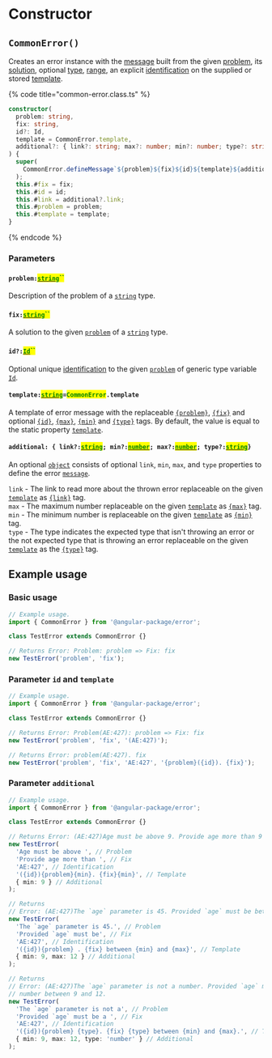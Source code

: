# Constructor

## `CommonError()`

Creates an error instance with the [message](accessors/get-message.md) built from the given [problem](accessors/get-problem.md), its [solution](accessors/get-fix.md), optional [type](constructor.md#additional-min-number-max-number-type-string), [range](constructor.md#additional-min-number-max-number-type-string), an explicit [identification](constructor.md#id-id) on the supplied or stored [template](constructor.md#template-string-commonerror.template).

{% code title="common-error.class.ts" %}
```typescript
constructor(
  problem: string,
  fix: string,
  id?: Id,
  template = CommonError.template,
  additional?: { link?: string; max?: number; min?: number; type?: string }
) {
  super(
    CommonError.defineMessage`${problem}${fix}${id}${template}${additional}`
  );
  this.#fix = fix;
  this.#id = id;
  this.#link = additional?.link;
  this.#problem = problem;
  this.#template = template;
}
```
{% endcode %}

### Parameters

#### `problem:`[<mark style="color:green;">`string`</mark>](https://developer.mozilla.org/en-US/docs/Web/JavaScript/Reference/Global\_Objects/String)<mark style="color:green;">``</mark>

Description of the problem of a [`string`](https://developer.mozilla.org/en-US/docs/Web/JavaScript/Reference/Global\_Objects/String) type.

#### `fix:`[<mark style="color:green;">`string`</mark>](https://developer.mozilla.org/en-US/docs/Web/JavaScript/Reference/Global\_Objects/String)<mark style="color:green;">``</mark>

A solution to the given [`problem`](constructor.md#problem-string) of a [`string`](https://developer.mozilla.org/en-US/docs/Web/JavaScript/Reference/Global\_Objects/String) type.

#### `id?:`[<mark style="color:green;">`Id`</mark>](generic-type-variables.md#wrap-opening)<mark style="color:green;">``</mark>

Optional unique [identification](../getting-started/basic-concepts.md#identification) to the given [`problem`](constructor.md#problem-string) of generic type variable [`Id`](generic-type-variables.md#commonerror-less-than-id-greater-than).

#### `template:`[<mark style="color:green;">`string`</mark>](https://developer.mozilla.org/en-US/docs/Web/JavaScript/Reference/Global\_Objects/String)`=`<mark style="color:green;">`CommonError`</mark>`.template`

A template of error message with the replaceable [`{problem}`](constructor.md#problem), [`{fix}`](constructor.md#fix) and optional [`{id}`](constructor.md#id), [`{max}`](constructor.md#max), [`{min}`](constructor.md#min) and [`{type}`](constructor.md#type) tags. By default, the value is equal to the static property [`template`](properties/static-template.md).

#### `additional: { link?:`[<mark style="color:green;">`string`</mark>](https://developer.mozilla.org/en-US/docs/Web/JavaScript/Reference/Global\_Objects/String)`; min?:`[<mark style="color:green;">`number`</mark>](https://developer.mozilla.org/en-US/docs/Web/JavaScript/Reference/Global\_Objects/Number)`; max?:`[<mark style="color:green;">`number`</mark>](https://developer.mozilla.org/en-US/docs/Web/JavaScript/Reference/Global\_Objects/Number)`; type?:`[<mark style="color:green;">`string`</mark>](https://developer.mozilla.org/en-US/docs/Web/JavaScript/Reference/Global\_Objects/String)`}`

An optional [`object`](https://developer.mozilla.org/en-US/docs/Web/JavaScript/Reference/Global\_Objects/Object) consists of optional `link`, `min`, `max`, and `type` properties to define the error [`message`](accessors/get-message.md).&#x20;

`link` - The link to read more about the thrown error replaceable on the given [`template`](constructor.md#template-string-commonerror.template) as [`{link}`](properties/static-template.md#link) tag.\
`max`    - The maximum number replaceable on the given [`template`](constructor.md#template-string-commonerror.template) as [`{max}`](properties/static-template.md#max) tag.\
`min`   - The minimum number is replaceable on the given [`template`](constructor.md#template-string-commonerror.template) as [`{min}`](properties/static-template.md#min) tag.\
`type` - The type indicates the expected type that isn't throwing an error or the not expected type that is throwing an error replaceable on the given [`template`](constructor.md#template-string-commonerror.template) as the [`{type}`](properties/static-template.md#type) tag.

## Example usage

### Basic usage

```typescript
// Example usage.
import { CommonError } from '@angular-package/error';

class TestError extends CommonError {}

// Returns Error: Problem: problem => Fix: fix
new TestError('problem', 'fix');
```

### Parameter `id` and `template`

```typescript
// Example usage.
import { CommonError } from '@angular-package/error';

class TestError extends CommonError {}

// Returns Error: Problem(AE:427): problem => Fix: fix
new TestError('problem', 'fix', '(AE:427)');

// Returns Error: problem(AE:427). fix
new TestError('problem', 'fix', 'AE:427', '{problem}({id}). {fix}');
```

### Parameter `additional`

```typescript
// Example usage.
import { CommonError } from '@angular-package/error';

class TestError extends CommonError {}

// Returns Error: (AE:427)Age must be above 9. Provide age more than 9
new TestError(
  'Age must be above ', // Problem
  'Provide age more than ', // Fix
  'AE:427', // Identification
  '({id}){problem}{min}. {fix}{min}', // Template
  { min: 9 } // Additional
);

// Returns 
// Error: (AE:427)The `age` parameter is 45. Provided `age` must be between 9 and 12
new TestError(
  'The `age` parameter is 45.', // Problem
  'Provided `age` must be', // Fix
  'AE:427', // Identification
  '({id}){problem} . {fix} between {min} and {max}', // Template
  { min: 9, max: 12 } // Additional
);

// Returns
// Error: (AE:427)The `age` parameter is not a number. Provided `age` must be a
// number between 9 and 12.
new TestError(
  'The `age` parameter is not a', // Problem
  'Provided `age` must be a ', // Fix
  'AE:427', // Identification
  '({id}){problem} {type}. {fix} {type} between {min} and {max}.', // Template
  { min: 9, max: 12, type: 'number' } // Additional
);
```
